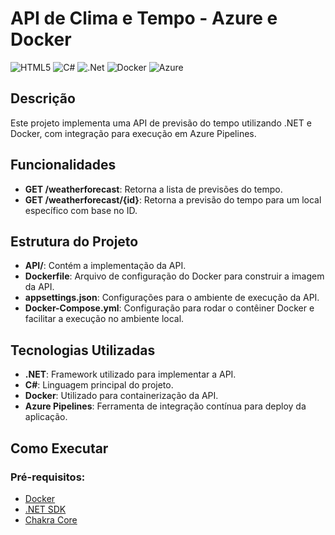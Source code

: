 # API de Clima e Tempo - Azure e Docker

![HTML5](https://img.shields.io/badge/html5-%23E34F26.svg?style=for-the-badge&logo=html5&logoColor=white)
![C#](https://img.shields.io/badge/c%23-%23239120.svg?style=for-the-badge&logo=csharp&logoColor=white)
![.Net](https://img.shields.io/badge/.NET-5C2D91?style=for-the-badge&logo=.net&logoColor=white)
![Docker](https://img.shields.io/badge/docker-%230db7ed.svg?style=for-the-badge&logo=docker&logoColor=white)
![Azure](https://img.shields.io/badge/azure-%230072C6.svg?style=for-the-badge&logo=microsoftazure&logoColor=white)


## Descrição

Este projeto implementa uma API de previsão do tempo utilizando .NET e Docker, com integração para execução em Azure Pipelines.

## Funcionalidades

- **GET /weatherforecast**: Retorna a lista de previsões do tempo.
- **GET /weatherforecast/{id}**: Retorna a previsão do tempo para um local específico com base no ID.
  
## Estrutura do Projeto

- **API/**: Contém a implementação da API.
- **Dockerfile**: Arquivo de configuração do Docker para construir a imagem da API.
- **appsettings.json**: Configurações para o ambiente de execução da API.
- **Docker-Compose.yml**: Configuração para rodar o contêiner Docker e facilitar a execução no ambiente local.

## Tecnologias Utilizadas

- **.NET**: Framework utilizado para implementar a API.
- **C#**: Linguagem principal do projeto.
- **Docker**: Utilizado para containerização da API.
- **Azure Pipelines**: Ferramenta de integração contínua para deploy da aplicação.
  
## Como Executar

### Pré-requisitos:

- [Docker](https://www.docker.com/get-started)
- [.NET SDK](https://dotnet.microsoft.com/download)
- [Chakra Core](https://github.com/Microsoft/ChakraCore)
